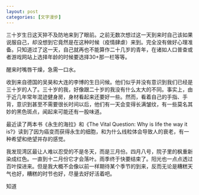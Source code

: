 ```yaml
---
layout: post
categories: [文字漫步]
---
```


三十岁生日这天猝不及防地来到了眼前。之前无数次想过这一天到来时自己该如果说服自己，却没想到它竟然是在这种时候（疫情肆虐）来到。完全没有做好心理准备。只知道过了这一天，自己就再也不能算作二十几岁的青年，在诸如人口普查或者游戏网站上选择年龄的时候要选择30+那一栏等等。

醒来时嘴唇干燥，急需一口水。

收到来自德国的吴昊和大连的李博的生日问候。他们似乎并没有意识到我们已经是三十岁的人了。三十岁的我，好像跟二十岁的我没有什么太大的不同。事实上，由于近几年常年混迹健身房，身材看起来还要好一些。然而，看着自己的手指、手背，意识到甚至不需要很长时间以后，他们有一天会变得长满皱纹，有一些莫名其妙的黑色斑点，闻起来可能还有一股味道。

最近读了两本书《永生的海拉》和《The Vital Question: Why is life the way it is?》读到了因为癌变而获得永生的细胞，和为什么线粒体会导致人的衰老，有一种希望和绝望并存的感觉。

我发现湾区最让人难以忍受的不是冬天，而是三月份。四月八号，院子里的枫重新染成红色。一直到十二月份它才会落叶。雨季终于快要结束了。阳光也一点点透过百叶探进来。但是我大概不会像以前一样期待某个季节的到来，反而无论是糟糕天气也好，糟糕的时节也好，尽量去好好活着吧。

<p class="dynamic" data-show="cc">知道</p>